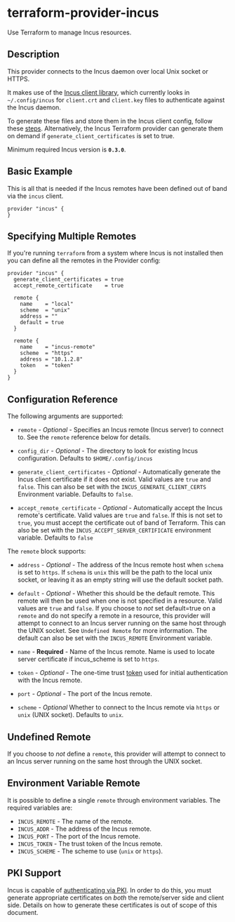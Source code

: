 # terraform-provider-incus

Use Terraform to manage Incus resources.

## Description

This provider connects to the Incus daemon over local Unix socket or HTTPS.

It makes use of the [Incus client library](https://github.com/lxc/incus), which
currently looks in `~/.config/incus` for `client.crt`
and `client.key` files to authenticate against the Incus daemon.

To generate these files and store them in the Incus client config, follow these
[steps](https://linuxcontainers.org/incus/docs/main/howto/server_expose/#authenticate-with-the-incus-server).
Alternatively, the Incus Terraform provider can generate them on demand if
`generate_client_certificates` is set to true.

Minimum required Incus version is **`0.3.0`**.

## Basic Example

This is all that is needed if the Incus remotes have been defined out of band via
the `incus` client.

```hcl
provider "incus" {
}
```

## Specifying Multiple Remotes

If you're running `terraform` from a system where Incus is not installed then you
can define all the remotes in the Provider config:

```hcl
provider "incus" {
  generate_client_certificates = true
  accept_remote_certificate    = true

  remote {
    name    = "local"
    scheme  = "unix"
    address = ""
    default = true
  }

  remote {
    name    = "incus-remote"
    scheme  = "https"
    address = "10.1.2.8"
    token   = "token"
  }
}
```

## Configuration Reference

The following arguments are supported:

* `remote` - *Optional* - Specifies an Incus remote (Incus server) to connect
  to. See the `remote` reference below for details.

* `config_dir` - *Optional* - The directory to look for existing Incus
  configuration. Defaults to `$HOME/.config/incus`

* `generate_client_certificates` - *Optional* - Automatically generate the Incus
  client certificate if it does not exist. Valid values are `true` and `false`.
  This can also be set with the `INCUS_GENERATE_CLIENT_CERTS` Environment
  variable. Defaults to `false`.

* `accept_remote_certificate` - *Optional* - Automatically accept the Incus
  remote's certificate. Valid values are `true` and `false`. If this is not set
  to `true`, you must accept the certificate out of band of Terraform. This can
  also be set with the `INCUS_ACCEPT_SERVER_CERTIFICATE` environment variable.
  Defaults to `false`

The `remote` block supports:

* `address` - *Optional* - The address of the Incus remote host when `schema` is
  set to `https`. If `schema` is `unix` this will be the path to the local unix
  socket, or leaving it as an empty string will use the default socket path.

* `default` - *Optional* - Whether this should be the default remote.
  This remote will then be used when one is not specified in a resource.
  Valid values are `true` and `false`.
  If you choose to *not* set default=true on a `remote` and do not specify
  a remote in a resource, this provider will attempt to connect to an Incus
  server running on the same host through the UNIX socket. See `Undefined Remote`
  for more information.
  The default can also be set with the `INCUS_REMOTE` Environment variable.

* `name` - **Required** - Name of the Incus remote. Name is used to locate
  server certificate if incus_scheme is set to `https`.

* `token` - *Optional* - The one-time trust [token](https://linuxcontainers.org/incus/docs/main/authentication/#adding-client-certificates-using-tokens) used for initial authentication with the Incus remote.

* `port` - *Optional* - The port of the Incus remote.

* `scheme` - *Optional* Whether to connect to the Incus remote via `https` or
  `unix` (UNIX socket). Defaults to `unix`.

## Undefined Remote

If you choose to *not* define a `remote`, this provider will attempt
to connect to an Incus server running on the same host through the UNIX
socket.

## Environment Variable Remote

It is possible to define a single `remote` through environment variables.
The required variables are:

* `INCUS_REMOTE` - The name of the remote.
* `INCUS_ADDR` - The address of the Incus remote.
* `INCUS_PORT` - The port of the Incus remote.
* `INCUS_TOKEN` - The trust token of the Incus remote.
* `INCUS_SCHEME` - The scheme to use (`unix` or `https`).

## PKI Support

Incus is capable of [authenticating via PKI](https://linuxcontainers.org/incus/docs/main/authentication/#using-a-pki-system). In order to do this, you must
generate appropriate certificates on *both* the remote/server side and client
side. Details on how to generate these certificates is out of scope of this
document.
